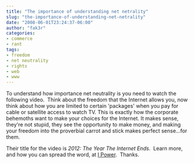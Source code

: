 ```yaml
---
title: "The importance of understanding net netrality"
slug: "the-importance-of-understanding-net-netrality"
date: "2008-06-01T23:24:37-06:00"
author: "fak3r"
categories:
- commerce
- rant
tags:
- freedom
- net neutrality
- rights
- web
- www
---
```


To understand how importance net neutrality is you need to watch the following video.  Think about the freedom that the Internet allows you, now think about how you are limited to certain 'packages' when you pay for cable or satellite access to watch TV.  This is exactly how the corporate behemoths want to make your choices for the Internet.  It makes sense, they're not stupid, they see the opportunity to make money, and making your freedom into the proverbial carrot and stick makes perfect sense...for them.





Their title for the video is _2012: The Year The Internet Ends_.  Learn more, and how you can spread the word, at [I Power](http://ipower.ning.com/netneutrality).  Thanks.
